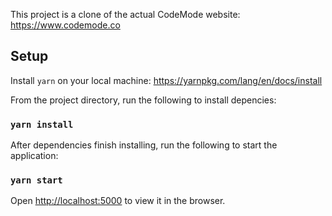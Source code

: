 This project is a clone of the actual CodeMode website: https://www.codemode.co

## Setup

Install `yarn` on your local machine: https://yarnpkg.com/lang/en/docs/install

From the project directory, run the following to install depencies:

### `yarn install`

After dependencies finish installing, run the following to start the application:

### `yarn start`

Open [http://localhost:5000](http://localhost:5000) to view it in the browser.
